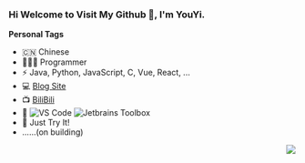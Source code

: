 ### Hi Welcome to Visit My Github 👋, I'm YouYi.



**Personal Tags**

- 🇨🇳 Chinese
- 🧑🏻‍💻 Programmer
- ⚡ Java, Python, JavaScript, C, Vue, React, ...
- 💻 [Blog Site](https://codejuzi.icu)
- 📺 [BiliBili](https://space.bilibili.com/266690556) 
- 📜 ![VS Code](http://img.shields.io/badge/-VS%20Code-007ACC?style=flat-square&logo=visual-studio-code&logoColor=ffffff) ![Jetbrains Toolbox](https://img.shields.io/badge/Jetbrains-Toolbox-007ACC?style=flat-square&logo=intellij-idea&logoColor=ffffff)
- 💪 Just Try It!
- ......(on building)

<!-- <img align="left" height="137px" src="https://github-readme-stats.vercel.app/api?username=yoyocraft&count_private=true&hide&hide_title=true&hide_border=true&show_icons=true&line_height=21&bg_color=0,EC6C6C,FFD479,FFFC79,73FA79&theme=graywhite&locale=cn" /> -->



<div align="right">
<img src=assets/angry.gif/>
</div>


